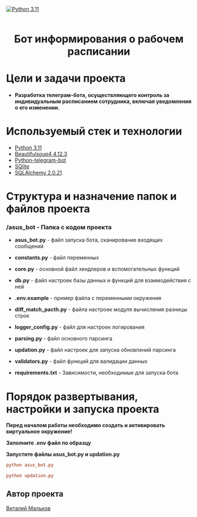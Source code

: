 [![Python 3.11](https://img.shields.io/badge/python-3.11-blue.svg)](https://www.python.org/downloads/release/python-360/)
<br/><br/>

<div align="center">
  <h1 align="center">Бот информирования о рабочем расписании
  </h1>
</div>


# Цели и задачи проекта

<h4>
  
* Разработка телеграм-бота, осуществляющего контроль за индивидуальным расписанием сотрудника,
    включая уведомления о его изменении.
  
</h4>

# Используемый стек и технологии

- [Python 3.11](https://docs.python.org/3.11/)
- [Beautifulsoup4 4.12.3](https://pypi.org/project/beautifulsoup4/)
- [Python-telegram-bot](https://pypi.org/project/python-telegram-bot/)
- [SQlite](https://www.sqlite.org/)
- [SQLAlchemy 2.0.21](https://www.sqlalchemy.org/)

# Структура и назначение папок и файлов проекта

### /asus_bot - Папка с кодом проекта

* **asus_bot.py**  - файл запуска бота, сканирование входящих сообщений

* **constants.py**  - файл переменных

* **core.py** - основной файл хендлеров и вспомогательных функций

* **db.py** - файл настроек базы данных и функций для взаимодействия с ней

* **.env.example** - пример файла с переменными окружения

* **diff_match_pacth.py** - файла настроек модуля вычисления разницы строк

* **logger_config.py** - файл для настроек логирования

* **parsing.py** - файл основного парсинга

* **updation.py** - файл настроек для запуска обновлений парсинга

* **validators.py** - файл функций для валидации данных

* **requirements.txt** -  Зависимости, необходимые для запуска бота


# Порядок развертывания, настройки и запуска проекта

**Перед началом работы необходимо создать и активировать виртуальное окружение!**

**Заполните .env файл по образцу**

**Запустите файлы asus_bot.py и updation.py**

```ini
python asus_bot.py
```

```ini
python updation.py
```

## Автор проекта

[Виталий Мальков](https://github.com/ViolinistSpb)<br>

